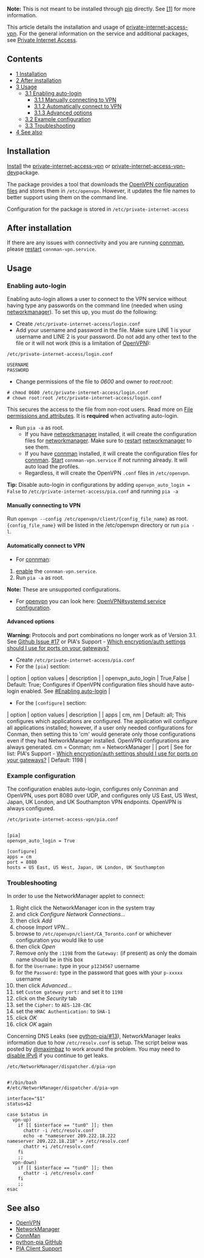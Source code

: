 **Note:** This is not meant to be installed through [pip](https://aur.archlinux.org/packages/pip/) directly. See [[1]](https://github.com/flamusdiu/python-pia/issues/30) for more information.

This article details the installation and usage of [private-internet-access-vpn](https://aur.archlinux.org/packages/private-internet-access-vpn/). For the general information on the service and additional packages, see [Private Internet Access](/index.php/Private_Internet_Access "Private Internet Access").

## Contents

*   [1 Installation](#Installation)
*   [2 After installation](#After_installation)
*   [3 Usage](#Usage)
    *   [3.1 Enabling auto-login](#Enabling_auto-login)
        *   [3.1.1 Manually connecting to VPN](#Manually_connecting_to_VPN)
        *   [3.1.2 Automatically connect to VPN](#Automatically_connect_to_VPN)
        *   [3.1.3 Advanced options](#Advanced_options)
    *   [3.2 Example configuration](#Example_configuration)
    *   [3.3 Troubleshooting](#Troubleshooting)
*   [4 See also](#See_also)

## Installation

[Install](/index.php/Install "Install") the [private-internet-access-vpn](https://aur.archlinux.org/packages/private-internet-access-vpn/) or [private-internet-access-vpn-dev](https://aur.archlinux.org/packages/private-internet-access-vpn-dev/)package.

The package provides a tool that downloads the [OpenVPN configuration files](https://www.privateinternetaccess.com/openvpn/openvpn.zip) and stores them in `/etc/openvpn`. However, it updates the file names to better support using them on the command line.

Configuration for the package is stored in `/etc/private-internet-access`

## After installation

If there are any issues with connectivity and you are running [connman](https://www.archlinux.org/packages/?name=connman), please [restart](/index.php/Restart "Restart") `connman-vpn.service`.

## Usage

### Enabling auto-login

Enabling auto-login allows a user to connect to the VPN service without having type any passwords on the command line (needed when using [networkmanager](https://www.archlinux.org/packages/?name=networkmanager)). To set this up, you must do the following:

*   Create `/etc/private-internet-access/login.conf`
*   Add your username and password in the file. Make sure LINE 1 is your username and LINE 2 is your password. Do not add any other text to the file or it will not work (this is a limitation of [OpenVPN](/index.php/OpenVPN "OpenVPN")):

 `/etc/private-internet-access/login.conf` 
```
USERNAME
PASSWORD
```

*   Change permissions of the file to *0600* and owner to *root:root*:

```
# chmod 0600 /etc/private-internet-access/login.conf
# chown root:root /etc/private-internet-access/login.conf
```
This secures the access to the file from non-root users. Read more on [File permissions and attributes](/index.php/File_permissions_and_attributes "File permissions and attributes"). It is **required** when activating auto-login.

*   Run `pia -a` as root.
    *   If you have [networkmanager](https://www.archlinux.org/packages/?name=networkmanager) installed, it will create the configuration files for [networkmanager](https://www.archlinux.org/packages/?name=networkmanager). Make sure to [restart](/index.php/Restart "Restart") [networkmanager](https://www.archlinux.org/packages/?name=networkmanager) to see them.
    *   If you have [connman](https://www.archlinux.org/packages/?name=connman) installed, it will create the configuration files for [connman](https://www.archlinux.org/packages/?name=connman). [Start](/index.php/Start "Start") `connman-vpn.service` if not running already. It will auto load the profiles.
    *   Regardless, it will create the OpenVPN `.conf` files in `/etc/openvpn`.

**Tip:** Disable auto-login in configurations by adding `openvpn_auto_login = False` to `/etc/private-internet-access/pia.conf` and running `pia -a`

#### Manually connecting to VPN

Run `openvpn --config /etc/openvpn/client/{config_file_name}` as root. `{config_file_name}` will be listed in the /etc/openvpn directory or run `pia -l`.

#### Automatically connect to VPN

*   For [connman](https://www.archlinux.org/packages/?name=connman):

1.  [enable](/index.php/Enable "Enable") the `connman-vpn.service`.
2.  Run `pia -a` as root.

**Note:** These are unsupported configurations.

*   For [openvpn](https://www.archlinux.org/packages/?name=openvpn) you can look here: [OpenVPN#systemd service configuration](/index.php/OpenVPN#systemd_service_configuration "OpenVPN").

#### Advanced options

**Warning:** Protocols and port combinations no longer work as of Version 3.1\. See [Github Issue #17](https://github.com/flamusdiu/python-pia/issues/17) or PIA's Support - [Which encryption/auth settings should I use for ports on your gateways?](https://helpdesk.privateinternetaccess.com/hc/en-us/articles/225274288-Which-encryption-auth-settings-should-I-use-for-ports-on-your-gateways-)

*   Create `/etc/private-internet-access/pia.conf`
*   For the `[pia]` section:

| option | option values | description |
| openvpn_auto_login | True,False | Default: True; Configures if OpenVPN configuration files should have auto-login enabled. See [#Enabling auto-login](#Enabling_auto-login) |

*   For the `[configure]` section:

| option | option values | description |
| apps | cm, nm | Default: all; This configures which applications are configured. The application will configure all applications installed; however, if a user only needed configurations for Conman, then setting this to 'cm' would generate only those configurations even if they had NetworkManager installed. OpenVPN configurations are always generated. cm = Conman; nm = NetworkManager |
| port | See for list: PIA's Support -
[Which encryption/auth settings should I use for ports on your gateways?](https://helpdesk.privateinternetaccess.com/hc/en-us/articles/225274288-Which-encryption-auth-settings-should-I-use-for-ports-on-your-gateways-) | Default: 1198 |

### Example configuration

The configuration enables auto-login, configures only Connman and OpenVPN, uses port 8080 over UDP, and configures only US East, US West, Japan, UK London, and UK Southampton VPN endpoints. OpenVPN is always configured.

 `/etc/private-internet-access-vpn/pia.conf` 
```

[pia]
openvpn_auto_login = True

[configure]
apps = cm
port = 8080
hosts = US East, US West, Japan, UK London, UK Southampton

```

### Troubleshooting

In order to use the NetworkManager applet to connect:

1.  Right click the NetworkManager icon in the system tray
2.  and click *Configure Network Connections...*
3.  then click *Add*
4.  choose *Import VPN...*
5.  browse to `/etc/openvpn/client/CA_Toronto.conf` or whichever configuration you would like to use
6.  then click *Open*
7.  Remove only the `:1198` from the `Gateway:` (if present) as only the domain name should be in this box
8.  for the `Username:` type in your `p1234567` username
9.  for the `Password:` type in the password that goes with your `p-xxxxx` username
10.  then click *Advanced...*
11.  set `Custom gateway port:` and set it to `1198`
12.  click on the *Security* tab
13.  set the `Cipher:` to `AES-128-CBC`
14.  set the `HMAC Authentication:` to `SHA-1`
15.  click *OK*
16.  click *OK* again

Concerning DNS Leaks (see [python-pia/#13](https://github.com/flamusdiu/python-pia/issues/13)), NetworkManager leaks information due to how `/etc/resolv.conf` is setup. The script below was posted by [@maximbaz](https://github.com/maximbaz) to work around the problem. You may need to [disable IPv6](/index.php/IPv6#Disable_IPv6 "IPv6") if you continue to get leaks.

 `/etc/NetworkManager/dispatcher.d/pia-vpn` 
```

#!/bin/bash
#/etc/NetworkManager/dispatcher.d/pia-vpn

interface="$1"
status=$2

case $status in
  vpn-up)
    if [[ $interface == "tun0" ]]; then
      chattr -i /etc/resolv.conf
      echo -e "nameserver 209.222.18.222
nameserver 209.222.18.218" > /etc/resolv.conf
      chattr +i /etc/resolv.conf
    fi
    ;;
  vpn-down)
    if [[ $interface == "tun0" ]]; then
      chattr -i /etc/resolv.conf
    fi
    ;;
esac

```

## See also

*   [OpenVPN](/index.php/OpenVPN "OpenVPN")
*   [NetworkManager](/index.php/NetworkManager "NetworkManager")
*   [ConnMan](/index.php/ConnMan "ConnMan")
*   [python-pia GitHub](https://github.com/flamusdiu/python-pia/)
*   [PIA Client Support](https://www.privateinternetaccess.com/pages/client-support/)